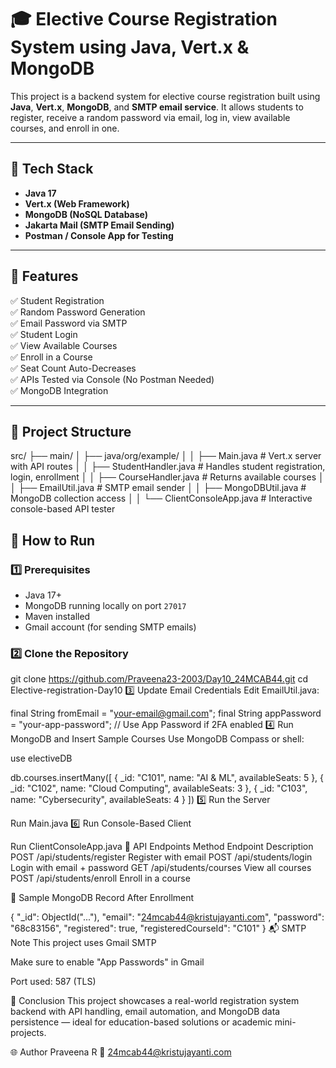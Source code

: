 # 🎓 Elective Course Registration System using Java, Vert.x & MongoDB

This project is a backend system for elective course registration built using **Java**, **Vert.x**, **MongoDB**, and **SMTP email service**. It allows students to register, receive a random password via email, log in, view available courses, and enroll in one.

---

## 🔧 Tech Stack

- **Java 17**
- **Vert.x (Web Framework)**
- **MongoDB (NoSQL Database)**
- **Jakarta Mail (SMTP Email Sending)**
- **Postman / Console App for Testing**

---

## 📌 Features

✅ Student Registration  
✅ Random Password Generation  
✅ Email Password via SMTP  
✅ Student Login  
✅ View Available Courses  
✅ Enroll in a Course  
✅ Seat Count Auto-Decreases  
✅ APIs Tested via Console (No Postman Needed)  
✅ MongoDB Integration

---

## 📂 Project Structure

src/
├── main/
│ ├── java/org/example/
│ │ ├── Main.java # Vert.x server with API routes
│ │ ├── StudentHandler.java # Handles student registration, login, enrollment
│ │ ├── CourseHandler.java # Returns available courses
│ │ ├── EmailUtil.java # SMTP email sender
│ │ ├── MongoDBUtil.java # MongoDB collection access
│ │ └── ClientConsoleApp.java # Interactive console-based API tester

## 🚀 How to Run

### 1️⃣ Prerequisites

- Java 17+
- MongoDB running locally on port `27017`
- Maven installed
- Gmail account (for sending SMTP emails)

### 2️⃣ Clone the Repository


git clone https://github.com/Praveena23-2003/Day10_24MCAB44.git
cd Elective-registration-Day10
3️⃣ Update Email Credentials
Edit EmailUtil.java:


final String fromEmail = "your-email@gmail.com";
final String appPassword = "your-app-password";  // Use App Password if 2FA enabled
4️⃣ Run MongoDB and Insert Sample Courses
Use MongoDB Compass or shell:


use electiveDB

db.courses.insertMany([
  { _id: "C101", name: "AI & ML", availableSeats: 5 },
  { _id: "C102", name: "Cloud Computing", availableSeats: 3 },
  { _id: "C103", name: "Cybersecurity", availableSeats: 4 }
])
5️⃣ Run the Server

Run Main.java
6️⃣ Run Console-Based Client

Run ClientConsoleApp.java
🔗 API Endpoints
Method	Endpoint	Description
POST	/api/students/register	Register with email
POST	/api/students/login	Login with email + password
GET	/api/students/courses	View all courses
POST	/api/students/enroll	Enroll in a course

📸 Sample MongoDB Record After Enrollment

{
  "_id": ObjectId("..."),
  "email": "24mcab44@kristujayanti.com",
  "password": "68c83156",
  "registered": true,
  "registeredCourseId": "C101"
}
📬 SMTP Note
This project uses Gmail SMTP

Make sure to enable "App Passwords" in Gmail

Port used: 587 (TLS)

🏁 Conclusion
This project showcases a real-world registration system backend with API handling, email automation, and MongoDB data persistence — ideal for education-based solutions or academic mini-projects.

🌐 Author
Praveena R
📧 24mcab44@kristujayanti.com

